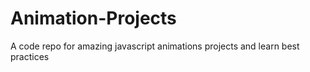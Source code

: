 # Animation-Projects
A code repo for amazing javascript animations projects and learn best practices
